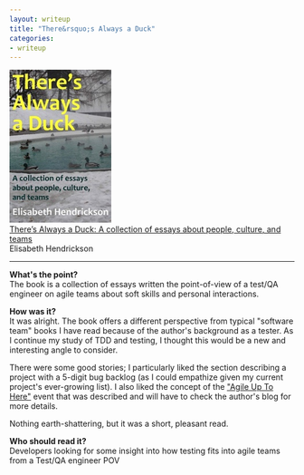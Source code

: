 ```yaml
---
layout: writeup
title: "There&rsquo;s Always a Duck"
categories:
- writeup
---
```


![](/static/always-a-duck.jpeg)  
[There&rsquo;s Always a Duck: A collection of essays about people, culture, and teams][link]   
Elisabeth Hendrickson    

---

**What's the point?**  
The book is a collection of essays written the point-of-view of a test/QA engineer on 
agile teams about soft skills and personal interactions.

**How was it?**  
It was alright. The book offers a different perspective from typical "software team"
books I have read because of the author's background as a tester. As I continue my study
of TDD and testing, I thought this would be a new and interesting angle to consider.

There were some good stories; I particularly liked the section describing a project
with a 5-digit bug backlog (as I could empathize given my current project's ever-growing 
list). I also liked the concept of the ["Agile Up To Here"][event] event that was 
described and will have to check the author's blog for more details.

Nothing earth-shattering, but it was a short, pleasant read.

**Who should read it?**  
Developers looking for some insight into how testing fits into agile teams from a 
Test/QA engineer POV

[link]: http://leanpub.com/alwaysaduck
[event]: http://testobsessed.com/blog/2011/05/31/agile-up-3-here/
